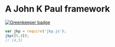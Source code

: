 # A John K Paul framework

[![Greenkeeper badge](https://badges.greenkeeper.io/reconbot/jkp.js.svg)](https://greenkeeper.io/)

```js
var jkp = require('jkp.js');
jkp([5,4]);
// [4,5]
```
